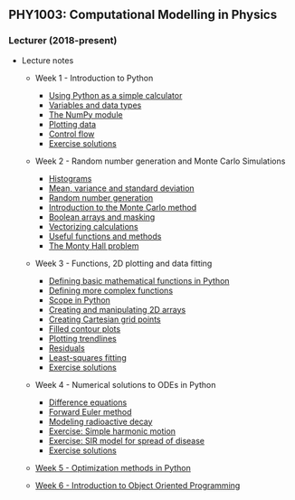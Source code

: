 ## PHY1003: Computational Modelling in Physics
### Lecturer (2018-present)

* Lecture notes
    
    * Week 1 - Introduction to Python
        * [Using Python as a simple calculator](phy1003/week-1/calculator.md)
        * [Variables and data types](phy1003/week-1/variables-datatypes.md)
        * [The NumPy module](phy1003/week-1/numpy.md)
        * [Plotting data](phy1003/week-1/plotting-data.md)
        * [Control flow](phy1003/week-1/control-flow.md)
        * [Exercise solutions](phy1003/week-1/solutions.md)
    * Week 2 - Random number generation and Monte Carlo Simulations
        * [Histograms](phy1003/week-2/histograms.md)
        * [Mean, variance and standard deviation](phy1003/week-2/mean-variance-std.md)
        * [Random number generation](phy1003/week-2/random-number-generation.md)
        * [Introduction to the Monte Carlo method](phy1003/week-2/monte-carlo-simulations.md)
        * [Boolean arrays and masking](phy1003/week-2/boolean-arrays-and-masking.md)
        * [Vectorizing calculations](phy1003/week-2/vectorizing-calculations.md)
        * [Useful functions and methods](phy1003/week-2/useful-functions.md)
        * [The Monty Hall problem](phy1003/week-2/monty-hall.md)
    * Week 3 - Functions, 2D plotting and data fitting
        * [Defining basic mathematical functions in Python](phy1003/week-3/functions-1.md)
        * [Defining more complex functions](phy1003/week-3/functions-2.md)
        * [Scope in Python](phy1003/week-3/scope.md)
        * [Creating and manipulating 2D arrays](phy1003/week-3/2d-arrays.md)
        * [Creating Cartesian grid points](phy1003/week-3/meshgrid.md)
        * [Filled contour plots](phy1003/week-3/filled-contour-plots.md)
        * [Plotting trendlines](phy1003/week-3/trendlines.md)
        * [Residuals](phy1003/week-3/residuals.md)
        * [Least-squares fitting](phy1003/week-3/least-squares.md)
        * [Exercise solutions](phy1003/week-3/solutions.md)

    * Week 4 - Numerical solutions to ODEs in Python
        * [Difference equations](phy1003/week-4/difference-equations.md)
        * [Forward Euler method](phy1003/week-4/euler-method.md)
        * [Modeling radioactive decay](phy1003/week-4/radioactive-decay.md)
        * [Exercise: Simple harmonic motion](phy1003/week-4/simple-harmonic-motion.md)
        * [Exercise: SIR model for spread of disease](phy1003/week-4/simple-harmonic-motion.md)
        * [Exercise solutions](phy1003/week-4/solutions.md)
    * [Week 5 - Optimization methods in Python](phy1003/week-5/week-5.md)
    * [Week 6 - Introduction to Object Oriented Programming](phy1003/week-6/week-6.md)
